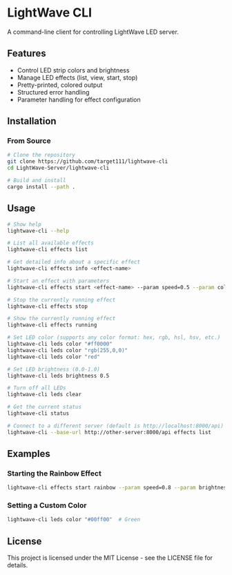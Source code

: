 # LightWave CLI

A command-line client for controlling LightWave LED server.

## Features

- Control LED strip colors and brightness
- Manage LED effects (list, view, start, stop)
- Pretty-printed, colored output
- Structured error handling
- Parameter handling for effect configuration

## Installation

### From Source

```bash
# Clone the repository
git clone https://github.com/target111/lightwave-cli
cd LightWave-Server/lightwave-cli

# Build and install
cargo install --path .
```

## Usage

```bash
# Show help
lightwave-cli --help

# List all available effects
lightwave-cli effects list

# Get detailed info about a specific effect
lightwave-cli effects info <effect-name>

# Start an effect with parameters
lightwave-cli effects start <effect-name> --param speed=0.5 --param color="#ff0000"

# Stop the currently running effect
lightwave-cli effects stop

# Show the currently running effect
lightwave-cli effects running

# Set LED color (supports any color format: hex, rgb, hsl, hsv, etc.)
lightwave-cli leds color "#ff0000"
lightwave-cli leds color "rgb(255,0,0)"
lightwave-cli leds color "red"

# Set LED brightness (0.0-1.0)
lightwave-cli leds brightness 0.5

# Turn off all LEDs
lightwave-cli leds clear

# Get the current status
lightwave-cli status

# Connect to a different server (default is http://localhost:8000/api)
lightwave-cli --base-url http://other-server:8000/api effects list
```

## Examples

### Starting the Rainbow Effect

```bash
lightwave-cli effects start rainbow --param speed=0.8 --param brightness=0.7
```

### Setting a Custom Color

```bash
lightwave-cli leds color "#00ff00"  # Green
```

## License

This project is licensed under the MIT License - see the LICENSE file for details.

